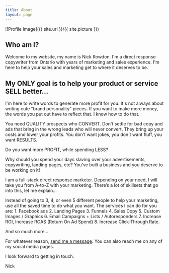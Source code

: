 ```yaml
---
title: About
layout: page
---
```

![Profile Image]({{ site.url }}/{{ site.picture }})

<h2>Who am I?</h2>

<p>Welcome to my website, my name is Nick Rowdon. I'm a direct response copywriter from Ontario with years of marketing and sales experience. I'm here to help your sales and marketing get to where it deserves to be.</p>

<h2><span class="evidence">My ONLY goal is to help your product or service SELL better...</span></h2>

<p>I'm here to write words to generate more profit for you. It's not always about writing cute "brand personality" pieces. If you want to make more money, the words you put out have to reflect that. I know how to do that.</p>

<p>You need QUALITY prospects who CONVERT. Don't settle for bad copy and ads that bring in the wrong leads who will never convert. They bring up your costs and lower your profits. You don't want jokes, you don't want fluff, you want RESULTS.</p>
<p>Do you want more PROFIT, while spending LESS?</p>
<p>Why should you spend your days slaving over your advertisements, copywriting, landing pages, etc? You’ve built a business and you deserve to be working on it!</p> 	

<p>I am a full-stack direct response marketer. Depending on your need, I will take you from A-to-Z with your marketing. There’s a lot of skillsets that go into this, let me explain…</p>
Instead of going to 3, 4, or even 5 different people to help your marketing, use all the saved time to do what you want. The services I can do for you are:
1.	Facebook ads
2.	Landing Pages
3.	Funnels
4.	Sales Copy
5.	Custom Images / Graphics
6.	Email Campaigns + Lists / Autoresponders
7.	Increase ROI, Increase ROAS (Return On Ad Spend)
8.	Increase Click-Through Rate.

<p>And so much more…</p>

<p>For whatever reason, <a href="{{ site.url }}/contact">send me a message</a>. You can also reach me on any of my social media pages.</p>

<p>I look forward to getting in touch.</p>

<p>Nick</p>
